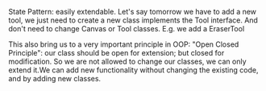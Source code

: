 State Pattern: easily extendable.
Let's say tomorrow we have to add a new tool, we just need to 
create a new class implements the Tool interface. And don't
need to change Canvas or Tool classes. E.g. we add a EraserTool

This also bring us to a very important principle in OOP:
"Open Closed Principle": our class should be open for extension;
but closed for modification. So we are not allowed to change
our classes, we can only extend it.We can add new functionality
without changing the existing code, and by adding new classes.